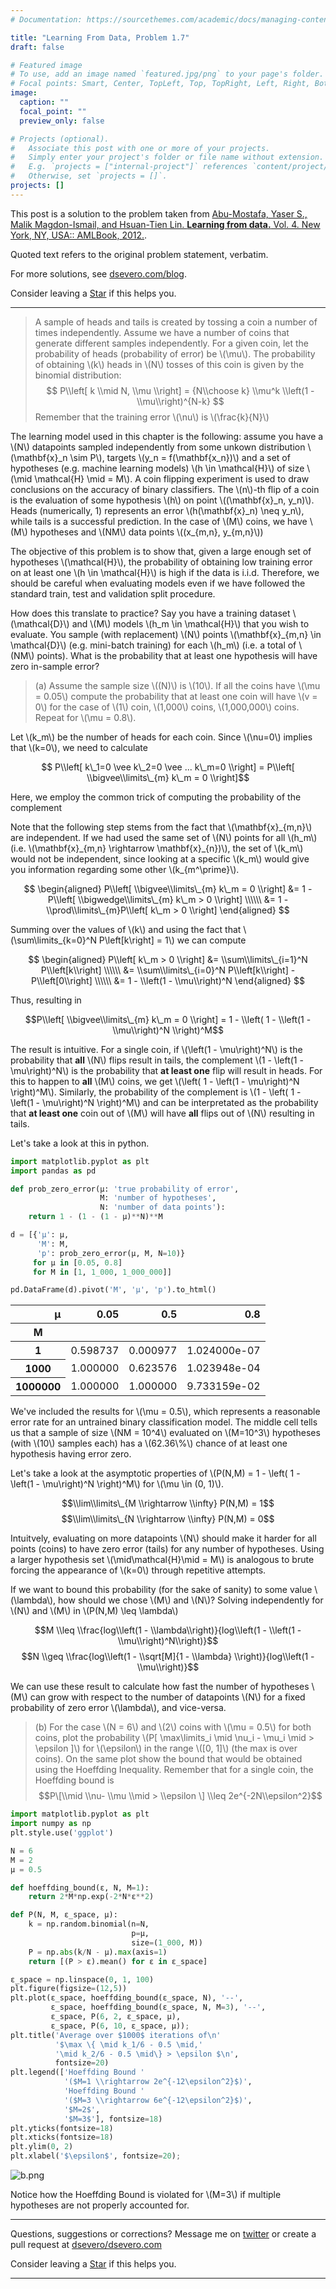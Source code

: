 ```yaml
---
# Documentation: https://sourcethemes.com/academic/docs/managing-content/

title: "Learning From Data, Problem 1.7"
draft: false

# Featured image
# To use, add an image named `featured.jpg/png` to your page's folder.
# Focal points: Smart, Center, TopLeft, Top, TopRight, Left, Right, BottomLeft, Bottom, BottomRight.
image:
  caption: ""
  focal_point: ""
  preview_only: false

# Projects (optional).
#   Associate this post with one or more of your projects.
#   Simply enter your project's folder or file name without extension.
#   E.g. `projects = ["internal-project"]` references `content/project/deep-learning/index.md`.
#   Otherwise, set `projects = []`.
projects: []
---
```


<head>
  <link rel="stylesheet" href="https://cdn.jsdelivr.net/npm/katex@0.11.1/dist/katex.min.css" integrity="sha384-zB1R0rpPzHqg7Kpt0Aljp8JPLqbXI3bhnPWROx27a9N0Ll6ZP/+DiW/UqRcLbRjq" crossorigin="anonymous">

  <!-- The loading of KaTeX is deferred to speed up page rendering -->
  <script defer src="https://cdn.jsdelivr.net/npm/katex@0.11.1/dist/katex.min.js" integrity="sha384-y23I5Q6l+B6vatafAwxRu/0oK/79VlbSz7Q9aiSZUvyWYIYsd+qj+o24G5ZU2zJz" crossorigin="anonymous"></script>

  <!-- To automatically render math in text elements, include the auto-render extension: -->
  <script defer src="https://cdn.jsdelivr.net/npm/katex@0.11.1/dist/contrib/auto-render.min.js" integrity="sha384-kWPLUVMOks5AQFrykwIup5lo0m3iMkkHrD0uJ4H5cjeGihAutqP0yW0J6dpFiVkI" crossorigin="anonymous"
      onload="renderMathInElement(document.body);"></script>
</head>


This post is a solution to the problem taken from [Abu-Mostafa, Yaser S., Malik Magdon-Ismail, and Hsuan-Tien Lin. **Learning from data.** Vol. 4. New York, NY, USA:: AMLBook, 2012.](http://www.amlbook.com).

Quoted text refers to the original problem statement, verbatim. 

For more solutions, see [dsevero.com/blog](/blog).

Consider leaving a <span style="text-shadow: none;"><a class="github-button" href="https://github.com/dsevero/dsevero.com" data-icon="octicon-star" data-size="small" data-show-count="true" aria-label="Star this on GitHub">Star</a><script async defer src="https://buttons.github.io/buttons.js"></script></span> if this helps you.

---

> A sample of heads and tails is created by tossing a coin a number of times independently. Assume we have a number of coins that generate different samples independently. For a given coin, let the probability of heads (probability of error) be \\(\mu\\). The probability of obtaining \\(k\\) heads in \\(N\\) tosses of this coin is given by the binomial distribution:
> $$ P\\left[ k \\mid N, \\mu \\right] = {N\\choose k} \\mu^k \\left(1 - \\mu\\right)^{N-k} $$
> Remember that the training error \\(\\nu\\) is \\(\frac{k}{N}\\)

The learning model used in this chapter is the following: assume you have a \\(N\\) datapoints sampled independently from some unkown distribution \\(\\mathbf{x}\_n \sim P\\), targets \\(y\_n = f(\\mathbf{x\_n})\\) and a set of hypotheses (e.g. machine learning models) \\(h \\in \\mathcal{H}\\) of size \\(\\mid \\mathcal{H} \\mid = M\\). A coin flipping experiment is used to draw conclusions on the accuracy of binary classifiers. The \\(n\\)-th flip of a coin is the evaluation of some hypothesis \\(h\\) on point \\((\\mathbf{x}\_n, y\_n)\\). Heads (numerically, 1) represents an error \\(h(\\mathbf{x}\_n) \\neq y\_n\\), while tails is a successful prediction. In the case of \\(M\\) coins, we have \\(M\\) hypotheses and \\(NM\\) data points \\((x\_{m,n}, y\_{m,n}\\))

The objective of this problem is to show that, given a large enough set of hypotheses \\(\\mathcal{H}\\), the probability of obtaining low training error on at least one \\(h \\in \\mathcal{H}\\) is high if the data is i.i.d. Therefore, we should be careful when evaluating models even if we have followed the standard train, test and validation split procedure.

How does this translate to practice? Say you have a training dataset \\(\\mathcal{D}\\) and \\(M\\) models \\(h\_m \\in \\mathcal{H}\\) that you wish to evaluate. You sample (with replacement) \\(N\\) points \\(\\mathbf{x}\_{m,n} \\in \\mathcal{D}\\) (e.g. mini-batch training) for each \\(h\_m\\) (i.e. a total of \\(NM\\) points). What is the probability that at least one hypothesis will have zero in-sample error?

> (a) Assume the sample size \\((N)\\) is \\(10\\). If all the coins have \\(\\mu = 0.05\\) compute the probability that at least one coin will have \\(v = 0\\) for the case of \\(1\\) coin, \\(1,000\\) coins, \\(1,000,000\\) coins. Repeat for \\(\\mu = 0.8\\).

Let \\(k\_m\\) be the number of heads for each coin. Since \\(\\nu=0\\) implies that \\(k=0\\), we need to calculate

$$ P\\left[ k\_1=0 \vee k\_2=0 \vee ... k\_m=0 \\right] = P\\left[ \\bigvee\\limits\_{m} k\_m = 0 \\right]$$

Here, we employ the common trick of computing the probability of the complement

Note that the following step stems from the fact that \\(\\mathbf{x}\_{m,n}\\) are independent. If we had used the same set of \\(N\\) points for all \\(h\_m\\) (i.e. \\(\\mathbf{x}\_{m,n} \\rightarrow \\mathbf{x}\_{n})\\), the set of \\(k\_m\\) would not be independent, since looking at a specific \\(k\_m\\) would give you information regarding some other \\(k\_{m^\\prime}\\).

$$ \begin{aligned} P\\left[ \\bigvee\\limits\_{m} k\_m = 0 \\right] &= 1 - P\\left[ \\bigwedge\\limits\_{m} k\_m > 0 \\right] \\\\\\ &= 1 - \\prod\\limits\_{m}P\\left[ k\_m > 0 \\right] \end{aligned} $$

Summing over the values of \\(k\\) and using the fact that \\(\\sum\\limits_{k=0}^N P\\left[k\\right] = 1\\) we can compute 

$$ \begin{aligned} P\\left[ k\_m > 0 \\right] &= \\sum\\limits\_{i=1}^N P\\left[k\\right] \\\\\\ &= \\sum\\limits\_{i=0}^N P\\left[k\\right] - P\\left[0\\right] \\\\\\ &= 1 - \\left(1 - \\mu\\right)^N \end{aligned} $$

Thus, resulting in

$$P\\left[ \\bigvee\\limits\_{m} k\_m = 0 \\right] = 1 - \\left(  1 - \\left(1 - \\mu\\right)^N \\right)^M$$

The result is intuitive. For a single coin, if \\(\\left(1 - \\mu\\right)^N\\) is the probability that **all** \\(N\\) flips result in tails, the complement \\(1 - \\left(1 - \\mu\\right)^N\\) is the probability that **at least one** flip will result in heads. For this to happen to **all** \\(M\\) coins, we get \\(\\left(  1 - \\left(1 - \\mu\\right)^N \\right)^M\\). Similarly, the probability of the complement is \\(1 - \\left(  1 - \\left(1 - \\mu\\right)^N \\right)^M\\) and can be interpretated as the probability that **at least one** coin out of \\(M\\) will have **all** flips out of \\(N\\) resulting in tails.

Let's take a look at this in python.

```python
import matplotlib.pyplot as plt
import pandas as pd

def prob_zero_error(μ: 'true probability of error',
                    M: 'number of hypotheses',
                    N: 'number of data points'):
    return 1 - (1 - (1 - μ)**N)**M

d = [{'μ': μ, 
      'M': M, 
      'p': prob_zero_error(μ, M, N=10)} 
     for μ in [0.05, 0.8] 
     for M in [1, 1_000, 1_000_000]]

pd.DataFrame(d).pivot('M', 'μ', 'p').to_html()
```

<table>
  <thead>
    <tr style="text-align: right;">
      <th>μ</th>
      <th>0.05</th>
      <th>0.5</th>
      <th>0.8</th>
    </tr>
    <tr>
      <th>M</th>
      <th></th>
      <th></th>
      <th></th>
    </tr>
  </thead>
  <tbody>
    <tr>
      <th>1</th>
      <td>0.598737</td>
      <td>0.000977</td>
      <td>1.024000e-07</td>
    </tr>
    <tr>
      <th>1000</th>
      <td>1.000000</td>
      <td>0.623576</td>
      <td>1.023948e-04</td>
    </tr>
    <tr>
      <th>1000000</th>
      <td>1.000000</td>
      <td>1.000000</td>
      <td>9.733159e-02</td>
    </tr>
  </tbody>
</table>

We've included the results for \\(\\mu = 0.5\\), which represents a reasonable error rate for an untrained binary classification model. The middle cell tells us that a sample of size \\(NM = 10^4\\) evaluated on \\(M=10^3\\) hypotheses (with \\(10\\) samples each) has a \\(62.36\\%\\) chance of at least one hypothesis having error zero.

Let's take a look at the asymptotic properties of \\(P(N,M) = 1 - \\left(  1 - \\left(1 - \\mu\\right)^N \\right)^M\\) for \\(\\mu \\in (0, 1)\\).

$$\\lim\\limits\_{M \\rightarrow \\infty} P(N,M) = 1$$
$$\\lim\\limits\_{N \\rightarrow \\infty} P(N,M) = 0$$

Intuitvely, evaluating on more datapoints \\(N\\) should make it harder for all points (coins) to have zero error (tails) for any number of hypotheses. Using a larger hypothesis set \\(\\mid\\mathcal{H}\\mid = M\\) is analogous to brute forcing the appearance of \\(k=0\\) through repetitive attempts.

If we want to bound this probability (for the sake of sanity) to some value \\(\\lambda\\), how should we chose \\(M\\) and \\(N\\)? Solving independently for \\(N\\) and \\(M\\) in \\(P(N,M) \\leq \\lambda\\)

$$M \\leq \\frac{log\\left(1 - \\lambda\\right)}{log\\left(1 - \\left(1 - \\mu\\right)^N\\right)}$$
$$N \\geq \\frac{log\\left(1 - \\sqrt[M]{1 - \\lambda} \\right)}{log\\left(1 - \\mu\\right)}$$

We can use these result to calculate how fast the number of hypotheses \\(M\\) can grow with respect to the number of datapoints \\(N\\) for a fixed probability of zero error \\(\\lambda\\), and vice-versa.

> (b) For the case \\(N = 6\\) and \\(2\\) coins with \\(\\mu = 0.5\\) for both coins, plot the probability \\(P\[ \\max\\limits\_i \\mid \\nu\_i - \\mu\_i \\mid > \\epsilon \]\\) for \\(\\epsilon\\) in the range \\(\[0, 1\]\\) (the max is over coins). On the same plot show the bound that would be obtained using the Hoeffding Inequality. Remember that for a single coin, the Hoeffding bound is $$P\[\\mid \\nu- \\mu \\mid > \\epsilon \] \\leq 2e^{-2N\\epsilon^2}$$

```python
import matplotlib.pyplot as plt
import numpy as np
plt.style.use('ggplot')

N = 6
M = 2
μ = 0.5

def hoeffding_bound(ε, N, M=1):
    return 2*M*np.exp(-2*N*ε**2)

def P(N, M, ε_space, μ):
    k = np.random.binomial(n=N,
                           p=μ,
                           size=(1_000, M))
    P = np.abs(k/N - μ).max(axis=1)
    return [(P > ε).mean() for ε in ε_space]

ε_space = np.linspace(0, 1, 100)
plt.figure(figsize=(12,5))
plt.plot(ε_space, hoeffding_bound(ε_space, N), '--',
         ε_space, hoeffding_bound(ε_space, N, M=3), '--', 
         ε_space, P(6, 2, ε_space, μ),
         ε_space, P(6, 10, ε_space, μ));
plt.title('Average over $1000$ iterations of\n'
          '$\max \{ \mid k_1/6 - 0.5 \mid,'
          '\mid k_2/6 - 0.5 \mid\} > \epsilon $\n',
          fontsize=20)
plt.legend(['Hoeffding Bound '
            '($M=1 \\rightarrow 2e^{-12\epsilon^2}$)',
            'Hoeffding Bound '
            '($M=3 \\rightarrow 6e^{-12\epsilon^2}$)',
            '$M=2$',
            '$M=3$'], fontsize=18)
plt.yticks(fontsize=18)
plt.xticks(fontsize=18)
plt.ylim(0, 2)
plt.xlabel('$\epsilon$', fontsize=20);
```
![b.png](b.png)

Notice how the Hoeffding Bound is violated for \\(M=3\\) if multiple hypotheses are not properly accounted for.

<!---
> [Hint: Use $P\[A\\space\\text{or}\\space B\] = P\[A\] + P\[B\] \\space \\space \\space \\space P\[A\\space\\text{and}\\space B\] = P\[A\] + P\[B\] - P\[A\] P\[B\]$, where the last equality follows by independence, to evaluate $P\[\\max \\dots \]]$.
-->


---
Questions, suggestions or corrections? Message me on [twitter](https://twitter.com/_dsevero) or create a pull request at [dsevero/dsevero.com](https://github.com/dsevero/dsevero.com)

Consider leaving a <span style="text-shadow: none;"><a class="github-button" href="https://github.com/dsevero/dsevero.com" data-icon="octicon-star" data-size="small" data-show-count="true" aria-label="Star this on GitHub">Star</a><script async defer src="https://buttons.github.io/buttons.js"></script></span> if this helps you.

---
